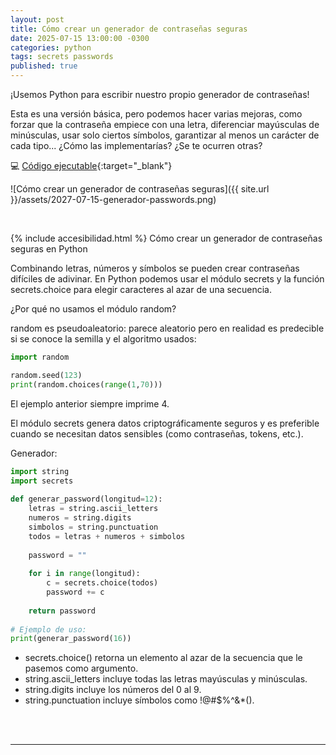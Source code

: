 ```yaml
---
layout: post
title: Cómo crear un generador de contraseñas seguras
date: 2025-07-15 13:00:00 -0300
categories: python
tags: secrets passwords
published: true
---
```


¡Usemos Python para escribir nuestro propio generador de contraseñas!

Esta es una versión básica, pero podemos hacer varias mejoras, como forzar que la contraseña empiece con una letra, diferenciar mayúsculas de minúsculas, usar solo ciertos símbolos, garantizar al menos un carácter de cada tipo... ¿Cómo las implementarías? ¿Se te ocurren otras?


💻 [Código ejecutable](https://paiza.io/projects/Jwz-W0w8G4ULQmqgTjzQRg){:target="_blank"}



![Cómo crear un generador de contraseñas seguras]({{ site.url }}/assets/2027-07-15-generador-passwords.png)


&nbsp;

{% include accesibilidad.html %}
Cómo crear un generador de contraseñas seguras en Python

Combinando letras, números y símbolos se pueden crear contraseñas difíciles de adivinar. En Python podemos usar el módulo secrets y la función secrets.choice para elegir caracteres al azar de una secuencia.

¿Por qué no usamos el módulo random?

random es pseudoaleatorio: parece aleatorio pero en realidad es predecible si se conoce la semilla y el algoritmo usados:

```python
import random

random.seed(123)
print(random.choices(range(1,70)))
```

El ejemplo anterior siempre imprime 4.

El módulo secrets genera datos criptográficamente seguros y es preferible cuando se necesitan datos sensibles (como contraseñas, tokens, etc.).

Generador:

```python
import string
import secrets
 
def generar_password(longitud=12):
    letras = string.ascii_letters
    numeros = string.digits
    simbolos = string.punctuation
    todos = letras + numeros + simbolos
 
    password = ""
 
    for i in range(longitud):
        c = secrets.choice(todos)
        password += c
 
    return password
 
# Ejemplo de uso:
print(generar_password(16))
```

- secrets.choice() retorna un elemento al azar de la secuencia que le pasemos como argumento.
- string.ascii_letters incluye todas las letras mayúsculas y minúsculas.
- string.digits incluye los números del 0 al 9.
- string.punctuation incluye símbolos como !@#$%^&*().


</div></details>
<br />&nbsp;
<hr />
